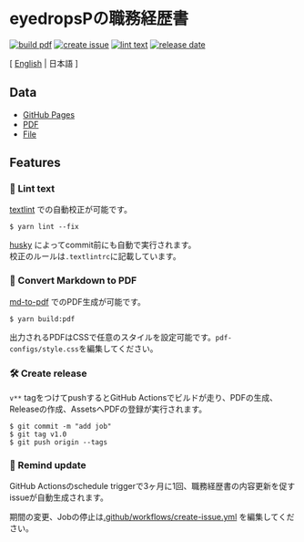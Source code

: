# eyedropsPの職務経歴書

[![build pdf](https://github.com/eyedropsP/resume/actions/workflows/build-pdf.yml/badge.svg)](https://github.com/eyedropsP/resume/actions/workflows/build-pdf.yml)
[![create issue](https://github.com/eyedropsP/resume/actions/workflows/create-issue.yml/badge.svg)](https://github.com/eyedropsP/resume/actions/workflows/create-issue.yml)
[![lint text](https://github.com/eyedropsP/resume/actions/workflows/lint-text.yml/badge.svg)](https://github.com/eyedropsP/resume/actions/workflows/lint-text.yml)
[![release date](https://img.shields.io/github/release-date/eyedropsP/resume?color=blue&logo=github)](https://github.com/eyedropsP/resume/releases)

[ [English](https://github.com/eyedropsP/resume) | 日本語 ]

## Data

- [GitHub Pages](https://eyedropsP.github.io/resume)
- [PDF](https://github.com/eyedropsP.github.com/eyedropsP/resume/releases)
- [File](https://github.com/eyedropsP/resume/blob/master/docs/README.md)

## Features

### 💅 Lint text

[textlint](https://github.com/textlint/textlint) での自動校正が可能です。

```
$ yarn lint --fix
```

[husky](https://github.com/typicode/husky) によってcommit前にも自動で実行されます。  
校正のルールは`.textlintrc`に記載しています。


### 📝 Convert Markdown to PDF

[md-to-pdf](https://www.npmjs.com/package/md-to-pdf) でのPDF生成が可能です。

```
$ yarn build:pdf
```


出力されるPDFはCSSで任意のスタイルを設定可能です。`pdf-configs/style.css`を編集してください。  

### 🛠 Create release

`v**` tagをつけてpushするとGitHub Actionsでビルドが走り、PDFの生成、Releaseの作成、AssetsへPDFの登録が実行されます。

```
$ git commit -m "add job"
$ git tag v1.0
$ git push origin --tags
```

### 📆 Remind update

GitHub Actionsのschedule triggerで3ヶ月に1回、職務経歴書の内容更新を促すissueが自動生成されます。

期間の変更、Jobの停止は[.github/workflows/create-issue.yml](https://github.com/kawamataryo/resume/blob/master/.github/workflows/create-issue.yml) を編集してください。